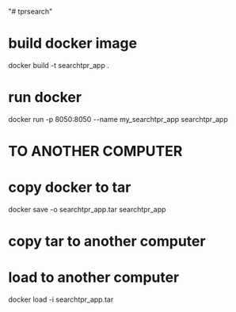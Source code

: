 "# tprsearch" 


# build docker image
docker build -t searchtpr_app .
# run docker
docker run -p 8050:8050 --name my_searchtpr_app searchtpr_app

# TO ANOTHER COMPUTER
# copy docker to tar
docker save -o searchtpr_app.tar searchtpr_app
# copy tar to another computer
# load to another computer
docker load -i searchtpr_app.tar

